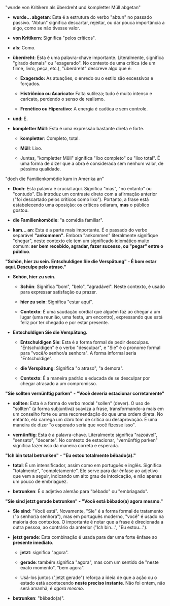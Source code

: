 
"wurde von Kritikern als überdreht und kompletter Müll abgetan"

- **wurde... abgetan**: Esta é a estrutura do verbo "abtun" no passado passivo. "Abtun" significa descartar, rejeitar, ou dar pouca importância a algo, como se não tivesse valor.
    
- **von Kritikern**: Significa "pelos críticos".
    
- **als**: Como.
    
- **überdreht**: Esta é uma palavra-chave importante. Literalmente, significa "girado demais" ou "exagerado". No contexto de uma crítica (de um filme, livro, peça, etc.), "überdreht" descreve algo que é:
    
    - **Exagerado:** As atuações, o enredo ou o estilo são excessivos e forçados.
        
    - **Histriônico ou Acaricato:** Falta sutileza; tudo é muito intenso e caricato, perdendo o senso de realismo.
        
    - **Frenético ou Hiperativo:** A energia é caótica e sem controle.
        
- **und**: E.
    
- **kompletter Müll**: Esta é uma expressão bastante direta e forte.
    
    - **kompletter**: Completo, total.
        
    - **Müll**: Lixo.
        
    - Juntas, "kompletter Müll" significa "lixo completo" ou "lixo total". É uma forma de dizer que a obra é considerada sem nenhum valor, de péssima qualidade.

"doch die Familienkomödie kam in Amerika an"


- **Doch**: Esta palavra é crucial aqui. Significa "mas", "no entanto" ou "contudo". Ela introduz um contraste direto com a afirmação anterior ("foi descartado pelos críticos como lixo"). Portanto, a frase está estabelecendo uma oposição: os críticos odiaram, **mas** o público gostou.
    
- **die Familienkomödie**: "a comédia familiar".
    
- **kam... an**: Esta é a parte mais importante. É o passado do verbo separável **"ankommen"**. Embora "ankommen" literalmente signifique "chegar", neste contexto ele tem um significado idiomático muito comum: **ser bem recebido, agradar, fazer sucesso, ou "pegar" entre o público**.

**"Schön, hier zu sein. Entschuldigen Sie die Verspätung" - É bom estar aqui. Desculpe pelo atraso."**

- **Schön, hier zu sein.**
    
    - **Schön**: Significa "bom", "belo", "agradável". Neste contexto, é usado para expressar satisfação ou prazer.
        
    - **hier zu sein**: Significa "estar aqui".
        
    - **Contexto**: É uma saudação cordial que alguém faz ao chegar a um lugar (uma reunião, uma festa, um encontro), expressando que está feliz por ter chegado e por estar presente.
        
- **Entschuldigen Sie die Verspätung.**
    
    - **Entschuldigen Sie**: Esta é a forma formal de pedir desculpas. "Entschuldigen" é o verbo "desculpar", e "Sie" é o pronome formal para "você/o senhor/a senhora". A forma informal seria "Entschuldige".
        
    - **die Verspätung**: Significa "o atraso", "a demora".
        
    - **Contexto**: É a maneira padrão e educada de se desculpar por chegar atrasado a um compromisso.

**"Sie sollten vernünftig parken" - "Você deveria estacionar corretamente"**

- **sollten**: Esta é a forma do verbo modal "sollen" (dever). O uso de "sollten" (a forma subjuntiva) suaviza a frase, transformando-a mais em um conselho forte ou uma recomendação do que uma ordem direta. No entanto, ela carrega um claro tom de crítica ou desaprovação. É uma maneira de dizer "o esperado seria que você fizesse isso".
    
- **vernünftig**: Esta é a palavra-chave. Literalmente significa "razoável", "sensato", "decente". No contexto de estacionar, "vernünftig parken" significa fazer isso da maneira correta e esperada.

**"Ich bin total betrunken"** - **"Eu estou totalmente bêbado(a)."**


- **total**: É um intensificador, assim como em português e inglês. Significa "totalmente", "completamente". Ele serve para dar ênfase ao adjetivo que vem a seguir, indicando um alto grau de intoxicação, e não apenas um pouco de embriaguez.
    
- **betrunken**: É o adjetivo alemão para "bêbado" ou "embriagado".

**"Sie sind jetzt gerade betrunken" - "Você está bêbado(a) agora mesmo."**

- **Sie sind**: "Você está". Novamente, "Sie" é a forma formal de tratamento ("o senhor/a senhora"), mas em português moderno, "você" é usado na maioria dos contextos. O importante é notar que a frase é direcionada a outra pessoa, ao contrário da anterior ("Ich bin...", "Eu estou...").
    
- **jetzt gerade**: Esta combinação é usada para dar uma forte ênfase ao **presente imediato**.
    
    - **jetzt**: significa "agora".
        
    - **gerade**: também significa "agora", mas com um sentido de "neste exato momento", "bem agora".
        
    - Usá-los juntos ("jetzt gerade") reforça a ideia de que a ação ou o estado está acontecendo **neste preciso instante**. Não foi ontem, não será amanhã, é _agora mesmo_.
        
- **betrunken**: "bêbado(a)".

